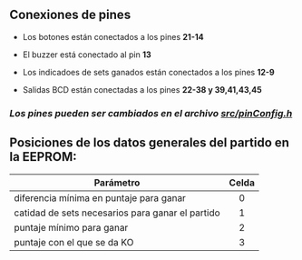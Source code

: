 
## Conexiones de pines



* Los botones están conectados a los pines **21-14**

* El buzzer está conectado al pin **13**

* Los indicadoes de sets ganados están conectados a los pines **12-9**

* Salidas BCD están conectadas a los pines **22-38 y 39,41,43,45**

 ### **_Los pines pueden ser cambiados en el archivo [src/pinConfig.h](https://github.com/LewisMojica/PingPongScoreMarker/blob/master/src/pinConfig.h)_**
 
 
 
 
 

## Posiciones de los datos generales del partido en la EEPROM:

|Parámetro                                         |Celda|
---------------------------------------------------|:---:|
|diferencia mínima en puntaje para ganar           |  0  |
|catidad de sets necesarios para ganar el partido  |  1  |
|puntaje mínimo para ganar                         |  2  |
|puntaje con el que se da KO                       |  3  |

